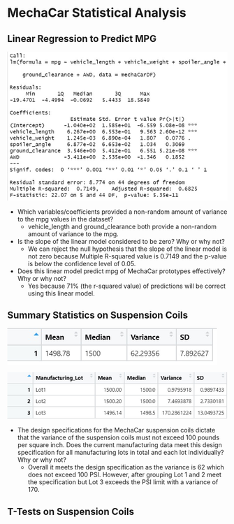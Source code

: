 # MechaCar Statistical Analysis

## Linear Regression to Predict MPG
  ![Deliverable 1](https://github.com/RyanWhited/MechaCar_Statistical_Analysis/blob/main/images/Deliverable1.jpg)
  - Which variables/coefficients provided a non-random amount of variance to the mpg values in the dataset?
    - vehicle_length and ground_clearance both provide a non-random amount of variance to the mpg.
  - Is the slope of the linear model considered to be zero? Why or why not?
      - We can reject the null hypothesis that the slope of the linear model is not zero because Multiple R-squared value is 0.7149 and the p-value is below the confidence level of 0.05. 
  - Does this linear model predict mpg of MechaCar prototypes effectively? Why or why not?
      - Yes because 71% (the r-squared value) of predictions will be correct using this linear model.

## Summary Statistics on Suspension Coils
   ![Deliverable 2(1)](https://github.com/RyanWhited/MechaCar_Statistical_Analysis/blob/main/images/Deliverable2(1).jpg)
    
   ![Deliverable 2(1)](https://github.com/RyanWhited/MechaCar_Statistical_Analysis/blob/main/images/Deliverable2(2).jpg)

  - The design specifications for the MechaCar suspension coils dictate that the variance of the suspension coils must not exceed 100 pounds per square inch. Does the current manufacturing data meet this design specification for all manufacturing lots in total and each lot individually? Why or why not?
      - Overall it meets the design specification as the variance is 62 which does not exceed 100 PSI. However, after grouping Lot 1 and 2 meet the specification but Lot 3 exceeds the PSI limit with a variance of 170.  

## T-Tests on Suspension Coils

